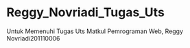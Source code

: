 # Reggy_Novriadi_Tugas_Uts
Untuk Memenuhi Tugas Uts Matkul Pemrograman Web, Reggy Novriadi201110006
